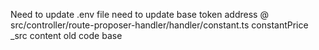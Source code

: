 

Need to update .env file 
need to update base token address @ src/controller/route-proposer-handler/handler/constant.ts  constantPrice
_src content old code base
